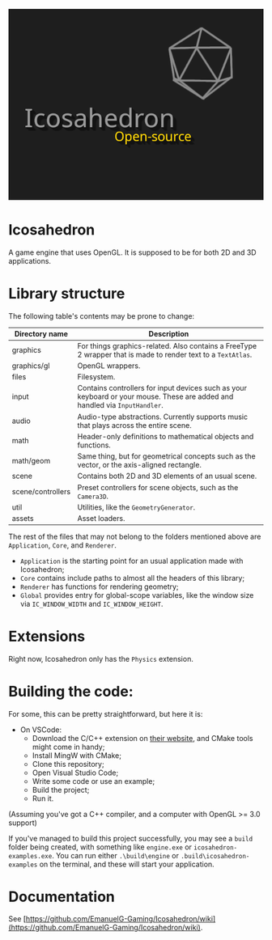 ![Icosahedron cover art](resources/icosahedron-cover-art.png)

# Icosahedron
A game engine that uses OpenGL. It is supposed to be for both 2D and 3D applications.

# Library structure
The following table's contents may be prone to change:

| Directory name | Description |
| --- | --- |
| graphics | For things graphics-related. Also contains a FreeType 2 wrapper that is made to render text to a `TextAtlas`. |
| graphics/gl | OpenGL wrappers. |
| files | Filesystem. |
| input | Contains controllers for input devices such as your keyboard or your mouse. These are added and handled via `InputHandler`. |
| audio | Audio-type abstractions. Currently supports music that plays across the entire scene. |
| math | Header-only definitions to mathematical objects and functions. |
| math/geom | Same thing, but for geometrical concepts such as the vector, or the axis-aligned rectangle. |
| scene | Contains both 2D and 3D elements of an usual scene. |
| scene/controllers | Preset controllers for scene objects, such as the `Camera3D`. |
| util | Utilities, like the `GeometryGenerator`. |
| assets | Asset loaders. |

The rest of the files that may not belong to the folders mentioned above are `Application`,  `Core`, and `Renderer`.

- `Application` is the starting point for an usual application made with Icosahedron;
- `Core` contains include paths to almost all the headers of this library;
- `Renderer` has functions for rendering geometry;
- `Global` provides entry for global-scope variables, like the window size via `IC_WINDOW_WIDTH` and `IC_WINDOW_HEIGHT`.

# Extensions
Right now, Icosahedron only has the `Physics` extension.

# Building the code:
For some, this can be pretty straightforward, but here it is:

- On VSCode:
    - Download the C/C++ extension on [their website](https://marketplace.visualstudio.com/items?itemName=ms-vscode.cpptools), and CMake tools might come in handy;
    - Install MingW with CMake;
    - Clone this repository;
    - Open Visual Studio Code;
    - Write some code or use an example;
    - Build the project;
    - Run it.

(Assuming you've got a C++ compiler, and a computer with OpenGL >= 3.0 support)

If you've managed to build this project successfully, you may see a `build` folder being created, with something like `engine.exe` or `icosahedron-examples.exe`. You can run either `.\build\engine` or `.build\icosahedron-examples` on the terminal, and these will start your application.

# Documentation
See [https://github.com/EmanuelG-Gaming/Icosahedron/wiki](https://github.com/EmanuelG-Gaming/Icosahedron/wiki).